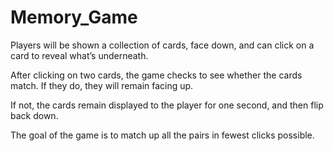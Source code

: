 # Memory_Game

Players will be shown a collection of cards, face down, and can click on a card to reveal what’s underneath.

After clicking on two cards, the game checks to see whether the cards match. If they do, they will remain facing up.

If not, the cards remain displayed to the player for one second, and then flip back down.

The goal of the game is to match up all the pairs in fewest clicks possible.
